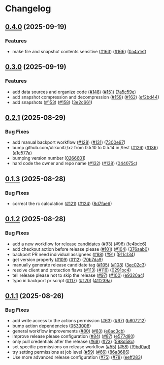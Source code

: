 # Changelog

## [0.4.0](https://github.com/rancher/terraform-provider-file/compare/v0.3.0...v0.4.0) (2025-09-19)


### Features

* make file and snapshot contents sensitive ([#163](https://github.com/rancher/terraform-provider-file/issues/163)) ([#166](https://github.com/rancher/terraform-provider-file/issues/166)) ([0a4a1ef](https://github.com/rancher/terraform-provider-file/commit/0a4a1efdef07cde0843143b27ba5c09bafae8ac8))

## [0.3.0](https://github.com/rancher/terraform-provider-file/compare/v0.2.1...v0.3.0) (2025-09-19)


### Features

* add data sources and organize code ([#148](https://github.com/rancher/terraform-provider-file/issues/148)) ([#151](https://github.com/rancher/terraform-provider-file/issues/151)) ([7a5c59e](https://github.com/rancher/terraform-provider-file/commit/7a5c59e0db30623ac1ab46a63d878bf4d545944d))
* add snapshot compression and decompression ([#159](https://github.com/rancher/terraform-provider-file/issues/159)) ([#162](https://github.com/rancher/terraform-provider-file/issues/162)) ([ef2bd44](https://github.com/rancher/terraform-provider-file/commit/ef2bd44b30d7a381ca0bc60dcf6b969a0d8d537e))
* add snapshots ([#153](https://github.com/rancher/terraform-provider-file/issues/153)) ([#158](https://github.com/rancher/terraform-provider-file/issues/158)) ([3e2c661](https://github.com/rancher/terraform-provider-file/commit/3e2c661fb6005eb5900a6fe3c3ca140cc68a41f3))

## [0.2.1](https://github.com/rancher/terraform-provider-file/compare/v0.1.3...v0.2.1) (2025-08-29)


### Bug Fixes

* add manual backport workflow ([#128](https://github.com/rancher/terraform-provider-file/issues/128)) ([#131](https://github.com/rancher/terraform-provider-file/issues/131)) ([7300e97](https://github.com/rancher/terraform-provider-file/commit/7300e97fd2f0b0153aad619ed29d459030938bb6))
* bump github.com/ulikunitz/xz from 0.5.10 to 0.5.14 in /test ([#126](https://github.com/rancher/terraform-provider-file/issues/126)) ([#136](https://github.com/rancher/terraform-provider-file/issues/136)) ([a1e577a](https://github.com/rancher/terraform-provider-file/commit/a1e577a99c9c8de7269230491846bd2a1534d4b0))
* bumping version number ([0266601](https://github.com/rancher/terraform-provider-file/commit/0266601079bcd0a1054b0c499ff4a0b29aac36be))
* hard code the owner and repo name ([#132](https://github.com/rancher/terraform-provider-file/issues/132)) ([#138](https://github.com/rancher/terraform-provider-file/issues/138)) ([044075c](https://github.com/rancher/terraform-provider-file/commit/044075c7d1c818b8d878e54048bc88958e700e35))

## [0.1.3](https://github.com/rancher/terraform-provider-file/compare/v0.1.2...v0.1.3) (2025-08-28)


### Bug Fixes

* correct the rc calculation ([#121](https://github.com/rancher/terraform-provider-file/issues/121)) ([#124](https://github.com/rancher/terraform-provider-file/issues/124)) ([8d7fae6](https://github.com/rancher/terraform-provider-file/commit/8d7fae6cddd41a742fb50fca4cb4ffa9f5d2529b))

## [0.1.2](https://github.com/rancher/terraform-provider-file/compare/v0.1.1...v0.1.2) (2025-08-28)


### Bug Fixes

* add a new workflow for release candidates ([#93](https://github.com/rancher/terraform-provider-file/issues/93)) ([#96](https://github.com/rancher/terraform-provider-file/issues/96)) ([fe4bdc6](https://github.com/rancher/terraform-provider-file/commit/fe4bdc6dce3069c1a65098cc4e78732dcadf544f))
* add checkout action before release please ([#101](https://github.com/rancher/terraform-provider-file/issues/101)) ([#104](https://github.com/rancher/terraform-provider-file/issues/104)) ([376aab0](https://github.com/rancher/terraform-provider-file/commit/376aab0bb2988af94db8d894379fdbdee364f2c7))
* backport PR need individual assignees ([#88](https://github.com/rancher/terraform-provider-file/issues/88)) ([#91](https://github.com/rancher/terraform-provider-file/issues/91)) ([911c134](https://github.com/rancher/terraform-provider-file/commit/911c134974b725231b17e1372f4de76b9a414ea5))
* get version properly ([#109](https://github.com/rancher/terraform-provider-file/issues/109)) ([#112](https://github.com/rancher/terraform-provider-file/issues/112)) ([70b7da9](https://github.com/rancher/terraform-provider-file/commit/70b7da9780764fe35c1c6b22001eff1751f185f0))
* manually generate release candidate tag ([#105](https://github.com/rancher/terraform-provider-file/issues/105)) ([#108](https://github.com/rancher/terraform-provider-file/issues/108)) ([3ec02c3](https://github.com/rancher/terraform-provider-file/commit/3ec02c34195e19620e0dea66e69aa0990aafa328))
* resolve client and protection flaws ([#113](https://github.com/rancher/terraform-provider-file/issues/113)) ([#116](https://github.com/rancher/terraform-provider-file/issues/116)) ([0291bc4](https://github.com/rancher/terraform-provider-file/commit/0291bc4c6bb0592e98393d8bf9617935ad568891))
* tell release please not to skip the release ([#97](https://github.com/rancher/terraform-provider-file/issues/97)) ([#100](https://github.com/rancher/terraform-provider-file/issues/100)) ([e9320a4](https://github.com/rancher/terraform-provider-file/commit/e9320a4ddbed9fcabff7ea62cd2820f623408049))
* typo in backport pr script ([#117](https://github.com/rancher/terraform-provider-file/issues/117)) ([#120](https://github.com/rancher/terraform-provider-file/issues/120)) ([41f239a](https://github.com/rancher/terraform-provider-file/commit/41f239af5a4253d3ea211477552d6ceb3842b4ca))

## [0.1.1](https://github.com/rancher/terraform-provider-file/compare/v0.1.0...v0.1.1) (2025-08-26)


### Bug Fixes

* add write access to the actions permission ([#63](https://github.com/rancher/terraform-provider-file/issues/63)) ([#67](https://github.com/rancher/terraform-provider-file/issues/67)) ([b807212](https://github.com/rancher/terraform-provider-file/commit/b8072121885404e163b5b050ebb050ae67748b44))
* bump action dependencies ([0533008](https://github.com/rancher/terraform-provider-file/commit/0533008f61d18a96f9107221c4df260280919a70))
* general workflow improvements ([#80](https://github.com/rancher/terraform-provider-file/issues/80)) ([#83](https://github.com/rancher/terraform-provider-file/issues/83)) ([e8ac3cb](https://github.com/rancher/terraform-provider-file/commit/e8ac3cb57afa769c26050e6b259140a5a0ac90d6))
* improve release please configuration ([#84](https://github.com/rancher/terraform-provider-file/issues/84)) ([#87](https://github.com/rancher/terraform-provider-file/issues/87)) ([e577d80](https://github.com/rancher/terraform-provider-file/commit/e577d807228a4e1a07281a7c2d2ebc213e8f3ffd))
* only pull credentials after the release ([#68](https://github.com/rancher/terraform-provider-file/issues/68)) ([#73](https://github.com/rancher/terraform-provider-file/issues/73)) ([598d58c](https://github.com/rancher/terraform-provider-file/commit/598d58cbc456aa724cb1ba52ed2b96ec83b8872a))
* set specific permissions on release workflow ([#55](https://github.com/rancher/terraform-provider-file/issues/55)) ([#58](https://github.com/rancher/terraform-provider-file/issues/58)) ([f9bd0ad](https://github.com/rancher/terraform-provider-file/commit/f9bd0adf9f45308b9e9a59fccc468b011baa013b))
* try setting permissions at job level ([#59](https://github.com/rancher/terraform-provider-file/issues/59)) ([#66](https://github.com/rancher/terraform-provider-file/issues/66)) ([86a8686](https://github.com/rancher/terraform-provider-file/commit/86a868604604acfdef1dc3062a4afdcd54c48bb8))
* Use more advanced release configuration ([#75](https://github.com/rancher/terraform-provider-file/issues/75)) ([#78](https://github.com/rancher/terraform-provider-file/issues/78)) ([eeff283](https://github.com/rancher/terraform-provider-file/commit/eeff28386f5bf4d51772381a69981bc765c03d02))
